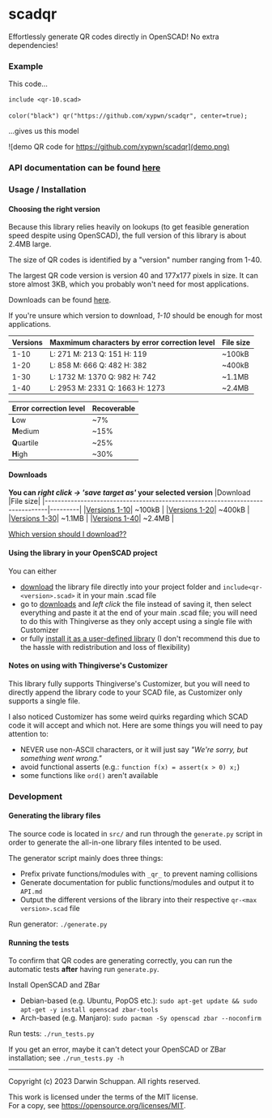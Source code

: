 # scadqr
Effortlessly generate QR codes directly in OpenSCAD! No extra dependencies!

### Example
This code...
```scad
include <qr-10.scad>

color("black") qr("https://github.com/xypwn/scadqr", center=true);
```
...gives us this model

![demo QR code for https://github.com/xypwn/scadqr](demo.png)

### API documentation can be found [here](API.md)

### Usage / Installation
#### Choosing the right version
Because this library relies heavily on lookups (to get feasible generation speed despite using OpenSCAD), the full version of this library is about 2.4MB large.

The size of QR codes is identified by a "version" number ranging from 1-40.

The largest QR code version is version 40 and 177x177 pixels in size. It can store almost 3KB, which you probably won't need for most applications.

Downloads can be found [here](#downloads).

If you're unsure which version to download, *1-10* should be enough for most applications.

|Versions|Maxmimum characters by error correction level|File size|
|--------|---------------------------------------------|---------|
|1-10    | L: 271   M: 213  Q: 151  H: 119             | ~100kB  |
|1-20    | L: 858   M: 666  Q: 482  H: 382             | ~400kB  |
|1-30    | L: 1732  M: 1370 Q: 982  H: 742             | ~1.1MB  |
|1-40    | L: 2953  M: 2331 Q: 1663 H: 1273            | ~2.4MB  |

|Error correction level|Recoverable|
|----------------------|-----------|
|**L**ow               | ~7%       |
|**M**edium            | ~15%      |
|**Q**uartile          | ~25%      |
|**H**igh              | ~30%      |

#### Downloads
**You can *right click -> 'save target as'* your selected version**
|Download                                                                       |File size|
|-------------------------------------------------------------------------------|---------|
|[Versions 1-10](https://raw.githubusercontent.com/xypwn/scadqr/main/qr-10.scad)| ~100kB  |
|[Versions 1-20](https://raw.githubusercontent.com/xypwn/scadqr/main/qr-20.scad)| ~400kB  |
|[Versions 1-30](https://raw.githubusercontent.com/xypwn/scadqr/main/qr-30.scad)| ~1.1MB  |
|[Versions 1-40](https://raw.githubusercontent.com/xypwn/scadqr/main/qr-40.scad)| ~2.4MB  |

[Which version should I download??](#choosing-the-right-version)

#### Using the library in your OpenSCAD project
You can either
- [download](#downloads) the library file directly into your project folder and `include<qr-<version>.scad>` it in your main .scad file
- go to [downloads](#downloads) and *left click* the file instead of saving it, then select everything and paste it at the end of your main .scad file; you will need to do this with Thingiverse as they only accept using a single file with Customizer
- or fully [install it as a user-defined library](https://en.wikibooks.org/wiki/OpenSCAD_User_Manual/Libraries) (I don't recommend this due to the hassle with redistribution and loss of flexibility)

#### Notes on using with Thingiverse's Customizer
This library fully supports Thingiverse's Customizer, but you will need to directly append the library code to your SCAD file, as Customizer only supports a single file.

I also noticed Customizer has some weird quirks regarding which SCAD code it will accept and which not. Here are some things you will need to pay attention to:
- NEVER use non-ASCII characters, or it will just say *"We're sorry, but something went wrong."*
- avoid functional asserts (e.g.: `function f(x) = assert(x > 0) x;`)
- some functions like `ord()` aren't available

### Development

#### Generating the library files
The source code is located in `src/` and run through the `generate.py` script in order to generate the all-in-one library files intented to be used.

The generator script mainly does three things:
- Prefix private functions/modules with `_qr_` to prevent naming collisions
- Generate documentation for public functions/modules and output it to `API.md`
- Output the different versions of the library into their respective `qr-<max version>.scad` file

Run generator: `./generate.py`

#### Running the tests
To confirm that QR codes are generating correctly, you can run the automatic tests **after** having run `generate.py`.

Install OpenSCAD and ZBar
- Debian-based (e.g. Ubuntu, PopOS etc.):  `sudo apt-get update && sudo apt-get -y install openscad zbar-tools`
- Arch-based (e.g. Manjaro):  `sudo pacman -Sy openscad zbar --noconfirm`

Run tests: `./run_tests.py`

If you get an error, maybe it can't detect your OpenSCAD or ZBar installation; see `./run_tests.py -h`

---
Copyright (c) 2023 Darwin Schuppan. All rights reserved.

This work is licensed under the terms of the MIT license.  
For a copy, see <https://opensource.org/licenses/MIT>.
